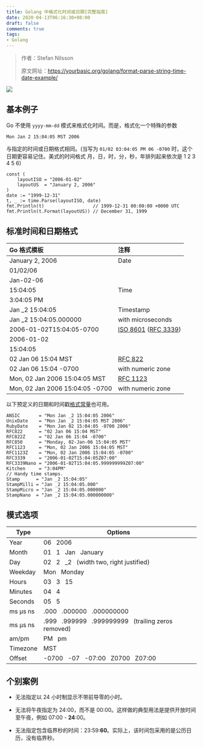 ```yaml
---
title: Golang 中格式化时间或日期[完整指南]
date: 2020-04-13T06:16:30+08:00
draft: false
comments: true
tags: 
- Golang
---
```


> 作者：Stefan Nilsson
> 
> 原文网址：https://yourbasic.org/golang/format-parse-string-time-date-example/

![](http://oss.xiayuguo.com/blog/202004/stopwatch.png)

## 基本例子
Go 不使用 `yyyy-mm-dd` 模式来格式化时间。而是，格式化一个特殊的参数 

```Mon Jan 2 15:04:05 MST 2006```

与指定的时间或日期格式相同。(当写为 `01/02 03:04:05 PM 06 -0700` 时，这个日期更容易记住。美式的时间格式 月，日，时，分，秒，年排列起来依次是 1 2 3 4 5 6)

```
const (
    layoutISO = "2006-01-02"
    layoutUS  = "January 2, 2006"
)
date := "1999-12-31"
t, _ := time.Parse(layoutISO, date)
fmt.Println(t)                  // 1999-12-31 00:00:00 +0000 UTC
fmt.Println(t.Format(layoutUS)) // December 31, 1999
```

## 标准时间和日期格式

|Go 格式模板|注释|
|:--- |:--- |
|January 2, 2006|Date|
|01/02/06||
|Jan-02-06||
|15:04:05|Time|
|3:04:05 PM||
|Jan _2 15:04:05|Timestamp|
|Jan _2 15:04:05.000000|with microseconds|
|2006-01-02T15:04:05-0700|[ISO 8601](https://en.wikipedia.org/wiki/ISO_8601 "ISO 8601") ([RFC 3339](https://www.ietf.org/rfc/rfc3339.txt "RFC 3339"))|
|2006-01-02||
|15:04:05||
|02 Jan 06 15:04 MST|[RFC 822](https://www.ietf.org/rfc/rfc822.txt "RFC 822")|
|02 Jan 06 15:04 -0700|with numeric zone|
|Mon, 02 Jan 2006 15:04:05 MST|[RFC 1123](https://www.ietf.org/rfc/rfc1123.txt "RFC 1123")|
|Mon, 02 Jan 2006 15:04:05 -0700|with numeric zone|

以下预定义的日期和时间戳[格式常量](https://golang.org/pkg/time/#pkg-constants "格式常量")也可用。

```
ANSIC       = "Mon Jan _2 15:04:05 2006"
UnixDate    = "Mon Jan _2 15:04:05 MST 2006"
RubyDate    = "Mon Jan 02 15:04:05 -0700 2006"
RFC822      = "02 Jan 06 15:04 MST"
RFC822Z     = "02 Jan 06 15:04 -0700"
RFC850      = "Monday, 02-Jan-06 15:04:05 MST"
RFC1123     = "Mon, 02 Jan 2006 15:04:05 MST"
RFC1123Z    = "Mon, 02 Jan 2006 15:04:05 -0700"
RFC3339     = "2006-01-02T15:04:05Z07:00"
RFC3339Nano = "2006-01-02T15:04:05.999999999Z07:00"
Kitchen     = "3:04PM"
// Handy time stamps.
Stamp      = "Jan _2 15:04:05"
StampMilli = "Jan _2 15:04:05.000"
StampMicro = "Jan _2 15:04:05.000000"
StampNano  = "Jan _2 15:04:05.000000000"
```

## 模式选项

|Type|Options|
|--- |--- |
|Year|06   2006|
|Month|01   1   Jan   January|
|Day|02   2   _2     (width two, right justified)|
|Weekday|Mon   Monday|
|Hours|03   3   15|
|Minutes|04   4|
|Seconds|05   5|
|ms μs ns|.000   .000000   .000000000|
|ms μs ns|.999   .999999   .999999999    (trailing zeros removed)|
|am/pm|PM   pm|
|Timezone|MST|
|Offset|-0700   -07   -07:00   Z0700   Z07:00|

## 个别案例
- 无法指定以 24 小时制显示不带前导零的小时。

- 无法将午夜指定为 24:00，而不是 00:00。这样做的典型用法是提供开放时间至午夜，例如 07:00 - **24**:00。

- 无法指定包含临界秒的时间：23:59:**60**。实际上，该时间包采用的是公历日历，没有临界秒。
